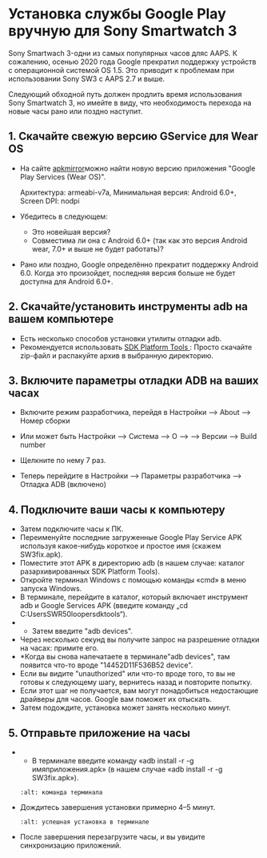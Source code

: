 # Установка службы Google Play вручную для Sony Smartwatch 3

Sony Smartwach 3-одни из самых популярных часов дляс AAPS. К сожалению, осенью 2020 года Google прекратил поддержку устройств с операционной системой OS 1.5. Это приводит к проблемам при использовании Sony SW3 с AAPS 2.7 и выше.

Следующий обходной путь должен продлить время использования Sony Smartwatch 3, но имейте в виду, что необходимость перехода на новые часы рано или поздно наступит.

## 1. Скачайте свежую версию GService для Wear OS

- На сайте [apkmirror](https://www.apkmirror.com/apk/google-inc/google-play-services-android-wear/)можно найти новую версию приложения "Google Play Services (Wear OS)".

  Архитектура: armeabi-v7a, Минимальная версия: Android 6.0+, Screen DPI: nodpi

- Убедитесь в следующем:

  - Это новейшая версия?
  - Совместима ли она с Android 6.0+ (так как это версия Android wear, 7.0+ и выше не будет работать)?

- Рано или поздно, Google определённо прекратит поддержку Android 6.0. Когда это произойдет, последняя версия больше не будет доступна для Android 6.0+.

## 2. Скачайте/установить инструменты adb на вашем компьютере

- Есть несколько способов установки утилиты отладки adb.
- Рекомендуется использовать [SDK Platform Tools ](https://developer.android.com/studio/releases/platform-tools): Просто скачайте zip-файл и распакуйте архив в выбранную директорию.

## 3. Включите параметры отладки ADB на ваших часах

- Включите режим разработчика, перейдя в Настройки --> About --> Номер сборки
- Или может быть Настройки --> Система --> О -->  --> Версии --> Build number

- Щелкните по нему 7 раз.
- Теперь перейдите в Настройки --> Параметры разработчика --> Отладка ADB (включено)

## 4. Подключите ваши часы к компьютеру

- Затем подключите часы к ПК.
- Переименуйте последние загруженные Google Play Service APK используя какое-нибудь короткое и простое имя (скажем SW3fix.apk).
- Поместите этот APK в директорию adb (в нашем случае: каталог разархивированных SDK Platform Tools).
- Откройте терминал Windows с помощью команды «cmd» в меню запуска Windows.
- В терминале, перейдите в каталог, который включает инструмент adb и Google Services APK (введите команду „cd C:UsersSWR50loopersdktools“).
- * Затем введите "adb devices".
- Через несколько секунд вы получите запрос на разрешение отладки на часах: примите его.
- *Когда вы снова напечатаете в терминале"adb devices", там появится что-то вроде "14452D11F536B52 device".
- Если вы видите "unauthorized" или что-то вроде того, то вы не готовы к следующему шагу, вернитесь назад и повторите попытку.
- Если этот шаг не получается, вам могут понадобиться недостающие драйверы для часов. Google вам поможет их отыскать.
- Затем подождите, установка может занять несколько минут.

## 5. Отправьте приложение на часы

- * В терминале введите команду «adb install -r -g имяприложения.apk» (в нашем случае «adb install -r -g SW3fix.apk»).

  ```{image} ../images/SonySW3_Terminal1.png
  :alt: команда терминала
  ```

- Дождитесь завершения установки примерно 4–5 минут.

  ```{image} ../images/SonySW3_Terminal2.png
  :alt: успешная установка в терминале
  ```

- После завершения перезагрузите часы, и вы увидите синхронизацию приложений.
